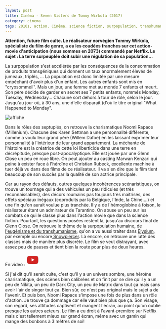 ```yaml
---
layout: post
title: Cinéma - Seven Sisters de Tommy Wirkola (2017)
category: cinema
tags: 2010s, action, Cinéma, science fiction, surpopulation, transhumanisme
---
```

**Attention, future film culte. Le réalisateur norvégien Tommy Wirkola, spécialiste du film de genre, a eu les coudées franches sur cet action-movie d'anticipation (nous sommes en 2073) commandé par Netflix. Le sujet : La terre surpeuplée doit subir une régulation de sa population...**

La surpopulation s'est accélérée par les conséquences de la consommation de produits transgéniques qui donnent un taux anormalement élevés de jumeaux, triplés, ... La population est donc limitée par une mesure empêchant d'avoir plus d'un enfant. Les autres enfants sont mis en "cryosommeil". Mais un jour, une femme met au monde 7 enfants et meurt. Son père décide de garder en secret ses 7 petits enfants, nommés Monday, Tuesday, Wednesday... Chacune sort dehors à tour de rôle, selon le jour. Jusqu'au jour où, à 30 ans, une d'elle disparait (d'où le titre original "What Happened to Monday".

![affiche](https://filedn.eu/llqi9IBxlYouGRXYG2xlROb/img/2017/7sisters.jpg)

Dans le rôles des septuplés, on retrouve la charismatique Noomi Rapace (Millenium). Chacune des Karen Settman a une personnalité différente, comme a voulu leur grand père (Willem Dafoe) en les laissant exprimer leur personnalité à l'intérieur de leur grand appartement. La méchante de l'histoire est la créatrice de cette loi liberticide dans une terre en décrépitude, presque post-apocalyptique. Elle est jouée par une Glenn Close un peu en roue libre. On peut ajouter au casting Marwan Kenzari qui peine à exister face à l'héroïne et Christian Rubeck, excellente machine à tuer déjà vu dans des films de ce réalisateur. Il va s'en dire que le film tient beaucoup de son succès par la qualité de son actrice principale.

Car au rayon des défauts, outres quelques incohérences scénaristiques, on trouve un tournage qui a des véhicules un peu ridicules (et très reconnaissables), des décors roumains pas toujours très maitrisés, des effets spéciaux inégaux (coproduits par la Belgique, l'Inde, la Chine....) et une fin qu'on aurait voulue plus tranchée. Il y a de l'hémoglobine à foison, le réalisateur étant un admirateur de Tarantino. On abuse un peu sur les combats ce qui le classe plus dans l'action movie que dans la science fiction. Pourtant, les questions posées restent là, jusqu'au discours final de Glenn Close. On retrouve le thème de la surpopulation humaine, de <a href="https://cheziceman.wordpress.com/2014/08/29/science-de-leugenisme-au-transhumanisme/">l'eugénisme et du transhumanisme</a>, qu'on a vu aussi traiter dans <a href="https://cheziceman.wordpress.com/2013/09/13/cinema-elysium-de-neill-blomkamp-2013/">Elysium</a>, par exemple ou encore<a href="https://cheziceman.wordpress.com/2014/04/08/snowpiercer-le-transperceneige-de-bong-joon-ho-2013/"> Snowpiercer</a>. Là encore, on retrouve une lutte des classes mais de manière plus discrète. Le film se veut distrayant, avec assez peu de pauses et tient bien la route pour plus de deux heures.

En video : [![video](/images/youtube.png)](https://www.youtube.com/watch?v=32Vl7IyvXWM)

Si j'ai dit qu'il serait culte, c'est qu'il y a un univers sombre, une héroïne charismatique, des scènes bien calibrées et on finit par se dire qu'il y a un peu de Nikita, un peu de Dark City, un peu de Matrix dans tout ça mais sans avoir l'air de singer tout ça. Bien sûr, ce n'est pas original mais le sujet a de l'avenir. Et puis bon, Noomi Rapace s'impose une fois de plus dans un rôle d'action. Je trouve ça dommage car elle vaut bien plus que ça. Son visage, son regard, ses attitudes captivent et mangent l'écran, au point qu'on oublie presque les autres acteurs. Le film a eu droit à l'avant-première sur Netflix mais c'est tellement mieux sur grand écran, même avec un gamin qui mange des bonbons à 3 mètres de soi!

